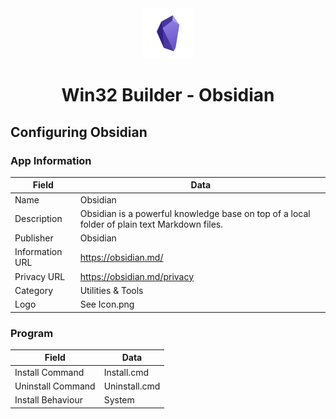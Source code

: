 <div align="center">
  <a href="https://github.com/ALARP-Solutions/WIN32-VSCODE">
    <img src="Icon.png" alt="Logo" width="80" height="80">
  </a>
  <h1>Win32 Builder - Obsidian</h1>
</div>

## Configuring Obsidian

### App Information
| Field | Data |
| --- | --- |
| Name | Obsidian |
| Description | Obsidian is a powerful knowledge base on top of a local folder of plain text Markdown files. |
| Publisher | Obsidian |
| Information URL | https://obsidian.md/ |
| Privacy URL | https://obsidian.md/privacy |
| Category | Utilities & Tools |
| Logo | See Icon.png |

### Program

| Field | Data |
| --- | --- |
| Install Command | Install.cmd |
| Uninstall Command | Uninstall.cmd |
| Install Behaviour | System |

<!-- ### Detection Rules

| Field | Data |
| --- | --- |
| Type | Registry |
| Key Path | HKEY_LOCAL_MACHINE\SOFTWARE\Microsoft\Windows\CurrentVersion\Uninstall\{850cdc16-85df-4052-b06e-4e3e9e83c5c6} |
| Value Name | DisplayVersion |
| Detection Method | Version Comparison |
| Operator | Equals |
| Value | _X.Y.Z_ |
| Associated with a 32-bit App | No | -->


